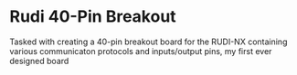 <h1>Rudi 40-Pin Breakout</h1>
<p>Tasked with creating a 40-pin breakout board for the RUDI-NX containing various communicaton protocols and inputs/output pins, my first ever designed board</p>


<img src ="">
